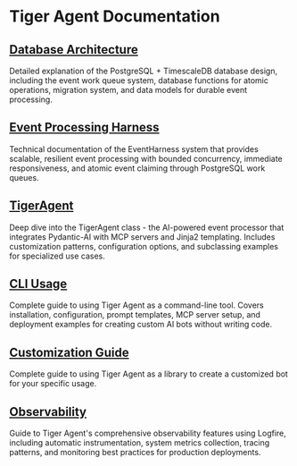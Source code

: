 # Tiger Agent Documentation


## [Database Architecture](database.md)
Detailed explanation of the PostgreSQL + TimescaleDB database design, including the event work queue system, database functions for atomic operations, migration system, and data models for durable event processing.

## [Event Processing Harness](event_harness.md)
Technical documentation of the EventHarness system that provides scalable, resilient event processing with bounded concurrency, immediate responsiveness, and atomic event claiming through PostgreSQL work queues.

## [TigerAgent](tiger_agent.md)
Deep dive into the TigerAgent class - the AI-powered event processor that integrates Pydantic-AI with MCP servers and Jinja2 templating. Includes customization patterns, configuration options, and subclassing examples for specialized use cases.

## [CLI Usage](cli.md)
Complete guide to using Tiger Agent as a command-line tool. Covers installation, configuration, prompt templates, MCP server setup, and deployment examples for creating custom AI bots without writing code.

## [Customization Guide](customization_guide.md)
Complete guide to using Tiger Agent as a library to create a customized bot for your specific usage.

## [Observability](observability.md)
Guide to Tiger Agent's comprehensive observability features using Logfire, including automatic instrumentation, system metrics collection, tracing patterns, and monitoring best practices for production deployments.
